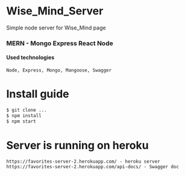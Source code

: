 # Wise_Mind_Server

Simple node server for Wise_Mind page
### MERN - Mongo Express React Node

#### Used technologies

```
Node, Express, Mongo, Mangoose, Swagger
```

# Install guide
```sh
$ git clone ...
$ npm install
$ npm start
```
# Server is running on heroku
```
https://favorites-server-2.herokuapp.com/ - heroku server
https://favorites-server-2.herokuapp.com/api-docs/ - Swagger doc
```
